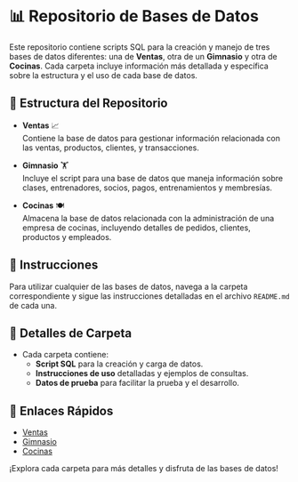 # 📊 Repositorio de Bases de Datos

Este repositorio contiene scripts SQL para la creación y manejo de tres bases de datos diferentes: una de **Ventas**, otra de un **Gimnasio** y otra de **Cocinas**. Cada carpeta incluye información más detallada y específica sobre la estructura y el uso de cada base de datos.

## 📁 Estructura del Repositorio

- **Ventas** 📈  
  Contiene la base de datos para gestionar información relacionada con las ventas, productos, clientes, y transacciones.

- **Gimnasio** 🏋️  
  Incluye el script para una base de datos que maneja información sobre clases, entrenadores, socios, pagos, entrenamientos y membresías.

- **Cocinas** 🍽️  
  Almacena la base de datos relacionada con la administración de una empresa de cocinas, incluyendo detalles de pedidos, clientes, productos y empleados.

## 📜 Instrucciones

Para utilizar cualquier de las bases de datos, navega a la carpeta correspondiente y sigue las instrucciones detalladas en el archivo `README.md` de cada una.

## 📂 Detalles de Carpeta

- Cada carpeta contiene:
  - **Script SQL** para la creación y carga de datos.
  - **Instrucciones de uso** detalladas y ejemplos de consultas.
  - **Datos de prueba** para facilitar la prueba y el desarrollo.

## 🔗 Enlaces Rápidos

- [Ventas](./ventas/README.md)
- [Gimnasio](./gimnasio/README.md)
- [Cocinas](./BDcocinas/README.md)
  

¡Explora cada carpeta para más detalles y disfruta de las bases de datos!
